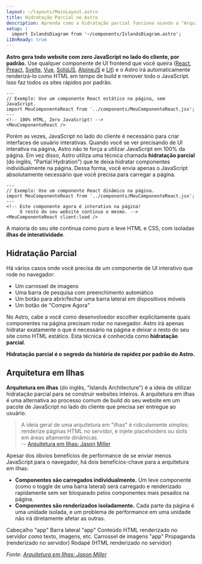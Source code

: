 ```yaml
---
layout: ~/layouts/MainLayout.astro
title: Hidratação Parcial no Astro
description: Aprenda como a hidratação parcial funciona usando a "Arquitetura em Ilhas" no Astro.
setup: |
  import IslandsDiagram from '~/components/IslandsDiagram.astro';
i18nReady: true
---
```


**Astro gera todo website com zero JavaScript no lado do cliente, por padrão.** Use qualquer componente de UI frontend que você queira ([React](https://reactjs.org/), [Preact](https://preactjs.com/), [Svelte](https://svelte.dev/), [Vue](https://vuejs.org/), [SolidJS](https://www.solidjs.com/), [AlpineJS](https://alpinejs.dev/) e [Lit](https://lit.dev/)) e o Astro irá automaticamente renderizá-lo como HTML em tempo de build e remover todo o JavaScript. Isso faz todos os sites rápidos por padrão.


```astro
---
// Exemplo: Use um componente React estático na página, sem JavaScript.
import MeuComponenteReact from '../components/MeuComponenteReact.jsx';
---
<!-- 100% HTML, Zero JavaScript! -->
<MeuComponenteReact />
```

Porém as vezes, JavaScript no lado do cliente é necessário para criar interfaces de usuário interativas. Quando você se ver precisando de UI interativa na página, Astro não te força a utilizar JavaScript em 100% da página. Em vez disso, Astro utiliza uma técnica chamada **hidratação parcial** (do inglês, "Partial Hydration") que te deixa hidratar componentes individualmente na página. Dessa forma, você envia apenas o JavaScript absolutamente necessário que você precisa para carregar a página.


```astro
---
// Exemplo: Use um componente React dinâmico na página.
import MeuComponenteReact from '../components/MeuComponenteReact.jsx';
---
<!-- Este componente agora é interativo na página! 
     O resto do seu website continua o mesmo. -->
<MeuComponenteReact client:load />
```

A maioria do seu site continua como puro e leve HTML e CSS, com isoladas **ilhas de interatividade**.

## Hidratação Parcial

Há vários casos onde você precisa de um componente de UI interativo que rode no navegador:

- Um carrossel de imagens
- Uma barra de pesquisa com preenchimento automático
- Um botão para abrir/fechar uma barra lateral em dispositivos móveis
- Um botão de "Compre Agora"

No Astro, cabe a você como desenvolvedor escolher explicitamente quais componentes na página precisam rodar no navegador. Astro irá apenas hidratar exatamente o que é necessário na página e deixar o resto do seu site como HTML estático. Esta técnica é conhecida como **hidratação parcial**.

**Hidratação parcial é o segredo da história de rapidez por padrão do Astro.**

## Arquitetura em Ilhas

**Arquitetura em ilhas** (do inglês, "Islands Architecture") é a ideia de utilizar hidratação parcial para se construir websites inteiros. A arquitetura em ilhas é uma alternativa ao processo comum de build do seu website em um pacote de JavaScript no lado do cliente que precisa ser entregue ao usuário.

> A ideia geral de uma arquitetura em "ilhas" é ridiculamente simples: renderize páginas HTML no servidor, e injete placeholders ou slots em áreas altamente dinâmicas. <br/> -- [Arquitetura em Ilhas: Jason Miller](https://jasonformat.com/islands-architecture/)

Apesar dos óbvios benefícios de performance de se enviar menos JavaScript para o navegador, há dois benefícios-chave para a arquitetura em ilhas:

- **Componentes são carregados individualmente.** Um leve componente (como o toggle de uma barra lateral) será carregado e renderizado rapidamente sem ser bloqueado pelos componentes mais pesados na página.
- **Componentes são renderizados isoladamente.** Cada parte da página é uma unidade isolada, e um problema de performance em uma unidade não irá diretamente afetar as outras.

<IslandsDiagram>
    <Fragment slot="headerApp">Cabeçalho "app"</Fragment>
    <Fragment slot="sidebarApp">Barra lateral "app"</Fragment>
    <Fragment slot="main">
       Conteúdo HTML renderizado no servidor como texto, imagens, etc.
    </Fragment>
    <Fragment slot="carouselApp">Carrossel de imagens "app"</Fragment>
    <Fragment slot="advertisement">Propaganda<br/>(renderizado no servidor)</Fragment>
    <Fragment slot="footer">Rodapé (HTML renderizado no servidor)</Fragment>
</IslandsDiagram>

_Fonte: [Arquitetura em Ilhas: Jason Miller](https://jasonformat.com/islands-architecture/)_
